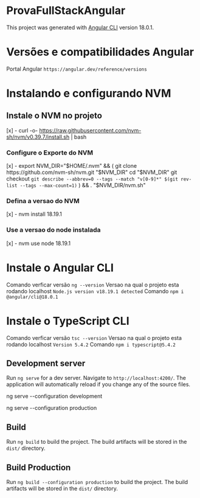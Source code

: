 # ProvaFullStackAngular

This project was generated with [Angular CLI](https://github.com/angular/angular-cli) version 18.0.1.

# Versões e compatibilidades Angular
Portal Angular `https://angular.dev/reference/versions`

# Instalando e configurando NVM

## Instale o NVM no projeto
[x] - curl -o- https://raw.githubusercontent.com/nvm-sh/nvm/v0.39.7/install.sh | bash

### Configure o Exporte do NVM
[x] - export NVM_DIR="$HOME/.nvm" && (
  git clone https://github.com/nvm-sh/nvm.git "$NVM_DIR"
  cd "$NVM_DIR"
  git checkout `git describe --abbrev=0 --tags --match "v[0-9]*" $(git rev-list --tags --max-count=1)`
) && \. "$NVM_DIR/nvm.sh"

### Defina a versao do NVM
[x] - nvm install 18.19.1

### Use a versao do node instalada
[x] - nvm use node 18.19.1

# Instale o Angular CLI
Comando verficar versão `ng --version`
Versao na qual o projeto esta rodando localhost `Node.js version v18.19.1 detected`
Comando `npm i @angular/cli@18.0.1`

# Instale o TypeScript CLI
Comando verficar versão  `tsc --version`
Versao na qual o projeto esta rodando localhost `Version 5.4.2` 
Comando `npm i typescript@5.4.2`

## Development server

Run `ng serve` for a dev server. Navigate to `http://localhost:4200/`. The application will automatically reload if you change any of the source files.

ng serve --configuration development

ng serve --configuration production

## Build

Run `ng build` to build the project. The build artifacts will be stored in the `dist/` directory.

## Build Production
Run `ng build --configuration production` to build the project. The build artifacts will be stored in the `dist/` directory.
